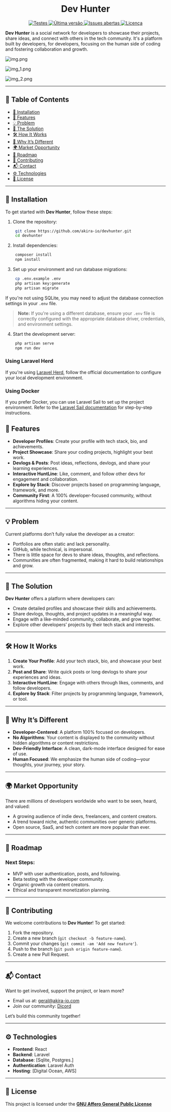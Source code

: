 <h1 align='center'> Dev Hunter</h1>

<p align="center">
  <a href="https://github.com/akira-io/devhunter/actions">
    <img alt="Testes" src="https://github.com/akira-io/devhunter/actions/workflows/tests.yml/badge.svg">
  </a>
  <a href="https://github.com/akira-io/devhunter/releases">
    <img alt="Última versão" src="https://img.shields.io/github/v/release/akira-io/devhunter?style=flat-square">
  </a>
  <a href="https://github.com/akira-io/devhunter/issues">
    <img alt="Issues abertas" src="https://img.shields.io/github/issues/akira-io/devhunter?style=flat-square">
  </a>
  <a href="https://github.com/akira-io/devhunter/blob/main/LICENSE.md">
    <img alt="Licença" src="https://img.shields.io/github/license/akira-io/devhunter?style=flat-square">
  </a>
</p>

**Dev Hunter** is a social network for developers to showcase their projects, share ideas, and connect with others in
the tech community. It's a platform built by developers, for developers, focusing on the human side of coding and
fostering collaboration and growth.

![img.png](/public/img.png)

![img_1.png](public/img_1.png)

![img_2.png](public/img_2.png)

---

## 📜 Table of Contents

- [📖 Installation](#-installation)
- [🚀 Features](#-features)
- [💡 Problem](#-problem)
- [🔧 The Solution](#-the-solution)
- [🛠️ How It Works](#-how-it-works)
- [🎯 Why It’s Different](#-why-its-different)
- [🌍 Market Opportunity](#-market-opportunity)
- [🚧 Roadmap](#-roadmap)
- [📝 Contributing](#-contributing)
- [📬 Contact](#-contact)
- [⚙️ Technologies](#-technologies)
- [🤝 License](#-license)

---

## 📖 Installation

To get started with **Dev Hunter**, follow these steps:

1. Clone the repository:
   ```bash
    git clone https://github.com/akira-io/devhunter.git
    cd devhunter
    ```
2. Install dependencies:
   ```bash
    composer install
    npm install
    ```
3. Set up your environment and run database migrations:
    ```bash
     cp .env.example .env
     php artisan key:generate
     php artisan migrate
     ```

If you're not using SQLite, you may need to adjust the database connection settings in your `.env` file.

> **Note:** If you're using a different database, ensure your `.env` file is correctly configured with the appropriate
> database driver, credentials, and environment settings.

4. Start the development server:
   ```bash
    php artisan serve
    npm run dev
    ```

### Using Laravel Herd

If you're using [Laravel Herd](https://laravel.com/docs/10.x/herd), follow the official documentation to configure your
local development environment.

### Using Docker

If you prefer Docker, you can use Laravel Sail to set up the project environment. Refer to
the [Laravel Sail documentation](https://laravel.com/docs/10.x/sail) for step-by-step instructions.

## 🚀 Features

- **Developer Profiles**: Create your profile with tech stack, bio, and achievements.
- **Project Showcase**: Share your coding projects, highlight your best work.
- **Devlogs & Posts**: Post ideas, reflections, devlogs, and share your learning experiences.
- **Interactive HuntLine**: Like, comment, and follow other devs for engagement and collaboration.
- **Explore by Stack**: Discover projects based on programming language, framework, and more.
- **Community First**: A 100% developer-focused community, without algorithms hiding your content.

---

## 💡 Problem

Current platforms don’t fully value the developer as a creator:

- Portfolios are often static and lack personality.
- GitHub, while technical, is impersonal.
- There is little space for devs to share ideas, thoughts, and reflections.
- Communities are often fragmented, making it hard to build relationships and grow.

---

## 🔧 The Solution

**Dev Hunter** offers a platform where developers can:

- Create detailed profiles and showcase their skills and achievements.
- Share devlogs, thoughts, and project updates in a meaningful way.
- Engage with a like-minded community, collaborate, and grow together.
- Explore other developers’ projects by their tech stack and interests.

---

## 🛠️ How It Works

1. **Create Your Profile**: Add your tech stack, bio, and showcase your best work.
2. **Post and Share**: Write quick posts or long devlogs to share your experiences and ideas.
3. **Interactive HuntLine**: Engage with others through likes, comments, and follow developers.
4. **Explore by Stack**: Filter projects by programming language, framework, or tool.

---

## 🎯 Why It’s Different

- **Developer-Centered**: A platform 100% focused on developers.
- **No Algorithms**: Your content is displayed to the community without hidden algorithms or content restrictions.
- **Dev-Friendly Interface**: A clean, dark-mode interface designed for ease of use.
- **Human Focused**: We emphasize the human side of coding—your thoughts, your journey, your story.

---

## 🌍 Market Opportunity

There are millions of developers worldwide who want to be seen, heard, and valued:

- A growing audience of indie devs, freelancers, and content creators.
- A trend toward niche, authentic communities over generic platforms.
- Open source, SaaS, and tech content are more popular than ever.

---

## 🚧 Roadmap

### Next Steps:

- MVP with user authentication, posts, and following.
- Beta testing with the developer community.
- Organic growth via content creators.
- Ethical and transparent monetization planning.

---

## 📝 Contributing

We welcome contributions to **Dev Hunter**! To get started:

1. Fork the repository.
2. Create a new branch (`git checkout -b feature-name`).
3. Commit your changes (`git commit -am 'Add new feature'`).
4. Push to the branch (`git push origin feature-name`).
5. Create a new Pull Request.

---

## 📬 Contact

Want to get involved, support the project, or learn more?

- Email us at: geral@akira-io.com
- Join our community: [Dicord](https://discord.gg/ghPqZg3RcZ)

Let’s build this community together!

---

## ⚙️ Technologies

- **Frontend**: React
- **Backend**: Laravel
- **Database**: [Sqlite, Postgres.]
- **Authentication**: Laravel Auth
- **Hosting**: [Digital Ocean, AWS]

---

## 🤝 License

This project is licensed under the **[GNU Affero General Public License](LICENSE.md)**
